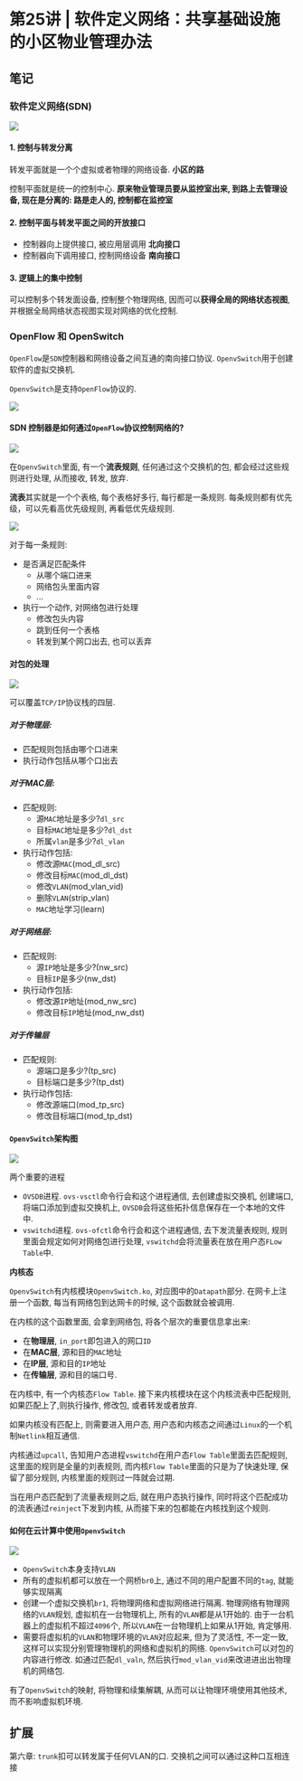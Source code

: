 # 第25讲 | 软件定义网络：共享基础设施的小区物业管理办法

## 笔记

### 软件定义网络(SDN)

![](./img/25_01.jpg)

#### 1. 控制与转发分离

转发平面就是一个个虚拟或者物理的网络设备. **小区的路**

控制平面就是统一的控制中心. **原来物业管理员要从监控室出来, 到路上去管理设备, 现在是分离的: 路是走人的, 控制都在监控室**

#### 2. 控制平面与转发平面之间的开放接口

* 控制器向上提供接口, 被应用层调用 **北向接口**
* 控制器向下调用接口, 控制网络设备 **南向接口**

#### 3. 逻辑上的集中控制

可以控制多个转发面设备, 控制整个物理网络, 因而可以**获得全局的网络状态视图**, 并根据全局网络状态视图实现对网络的优化控制.

### OpenFlow 和 OpenSwitch

`OpenFlow`是`SDN`控制器和网络设备之间互通的南向接口协议. `OpenvSwitch`用于创建软件的虚拟交换机.

`OpenvSwitch`是支持`OpenFlow`协议的.

![](./img/25_02.jpg)

#### SDN 控制器是如何通过`OpenFlow`协议控制网络的?

![](./img/25_03.jpg)

在`OpenvSwitch`里面, 有一个**流表规则**, 任何通过这个交换机的包, 都会经过这些规则进行处理, 从而接收, 转发, 放弃.

**流表**其实就是一个个表格, 每个表格好多行, 每行都是一条规则. 每条规则都有优先级，可以先看高优先级规则, 再看低优先级规则.

![](./img/25_04.jpg)

对于每一条规则:

* 是否满足匹配条件
	* 从哪个端口进来
	* 网络包头里面内容
	* ...
* 执行一个动作, 对网络包进行处理
	* 修改包头内容
	* 跳到任何一个表格
	* 转发到某个网口出去, 也可以丢弃

#### 对包的处理

![](./img/25_05.jpg)

可以覆盖`TCP/IP`协议栈的四层.

##### 对于**物理**层:

* 匹配规则包括由哪个口进来
* 执行动作包括从哪个口出去

##### 对于**MAC**层:

* 匹配规则:
	* 源`MAC`地址是多少?`dl_src`
	* 目标`MAC`地址是多少?`dl_dst`
	* 所属`vlan`是多少?`dl_vlan`
* 执行动作包括:
	* 修改源`MAC`(mod_dl_src)
	* 修改目标`MAC`(mod_dl_dst)
	* 修改`VLAN`(mod_vlan_vid)
	* 删除`VLAN`(strip_vlan)
	* `MAC`地址学习(learn)

##### 对于**网络**层:

* 匹配规则:
	* 源`IP`地址是多少?(nw_src)
	* 目标`IP`是多少(nw_dst)
* 执行动作包括:
	* 修改源`IP`地址(mod_nw_src)
	* 修改目标`IP`地址(mod_nw_dst)

##### 对于**传输**层

* 匹配规则:
	* 源端口是多少?(tp_src)
	* 目标端口是多少?(tp_dst)
* 执行动作包括:
	* 修改源端口(mod_tp_src)
	* 修改目标端口(mod_tp_dst)
	
	
#### `OpenvSwitch`架构图

![](./img/25_06.jpg)

两个重要的进程

* `OVSDB`进程. `ovs-vsctl`命令行会和这个进程通信, 去创建虚拟交换机, 创建端口, 将端口添加到虚拟交换机上, `OVSDB`会将这些拓扑信息保存在一个本地的文件中.
* `vswitchd`进程. `ovs-ofctl`命令行会和这个进程通信, 去下发流量表规则, 规则里面会规定如何对网络包进行处理, `vswitchd`会将流量表在放在用户态`FLow Table`中.

**内核态**

`OpenvSwitch`有内核模块`OpenvSwitch.ko`, 对应图中的`Datapath`部分. 在网卡上注册一个函数, 每当有网络包到达网卡的时候, 这个函数就会被调用.

在内核的这个函数里面, 会拿到网络包, 将各个层次的重要信息拿出来:

* 在**物理层**, `in_port`即包进入的网口`ID`
* 在**MAC层**, 源和目的`MAC`地址
* 在**IP层**, 源和目的`IP`地址
* 在**传输层**, 源和目的端口号.

在内核中, 有一个内核态`Flow Table`. 接下来内核模块在这个内核流表中匹配规则, 如果匹配上了,则执行操作, 修改包, 或者转发或者放弃.

如果内核没有匹配上, 则需要进入用户态, 用户态和内核态之间通过`Linux`的一个机制`Netlink`相互通信.

内核通过`upcall`, 告知用户态进程`vswitchd`在用户态`Flow Table`里面去匹配规则, 这里面的规则是全量的刘表规则, 而内核`Flow Table`里面的只是为了快速处理, 保留了部分规则, 内核里面的规则过一阵就会过期.

当在用户态匹配到了流量表规则之后, 就在用户态执行操作, 同时将这个匹配成功的流表通过`reinject`下发到内核, 从而接下来的包都能在内核找到这个规则.

#### 如何在云计算中使用`OpenvSwitch`

![](./img/25_07.jpg)

* `OpenvSwitch`本身支持`VLAN`
* 所有的虚拟机都可以放在一个网桥`br0`上, 通过不同的用户配置不同的`tag`, 就能够实现隔离
* 创建一个虚拟交换机`br1`, 将物理网络和虚拟网络进行隔离. 物理网络有物理网络的`VLAN`规划, 虚拟机在一台物理机上, 所有的`VLAN`都是从1开始的. 由于一台机器上的虚拟机不超过`4096`个, 所以`VLAN`在一台物理机上如果从1开始, 肯定够用.
* 需要将虚拟机的`VLAN`和物理环境的`VLAN`对应起来, 但为了灵活性, 不一定一致, 这样可以实现分别管理物理机的网络和虚拟机的网络. `OpenvSwitch`可以对包的内容进行修改. 如通过匹配`dl_valn`, 然后执行`mod_vlan_vid`来改进进出出物理机的网络包.

有了`OpenvSwitch`的映射, 将物理和续集解耦, 从而可以让物理环境使用其他技术, 而不影响虚拟机环境.

## 扩展

第六章: `trunk`扣可以转发属于任何VLAN的口. 交换机之间可以通过这种口互相连接